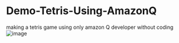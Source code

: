 # Demo-Tetris-Using-AmazonQ
making a tetris game using only amazon Q developer without coding
![image](https://github.com/user-attachments/assets/20bc9c30-b6ca-4b06-b82e-88db9010af3b)
